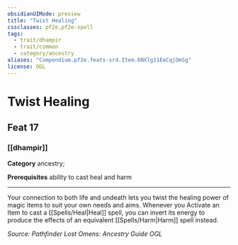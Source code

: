 ```yaml
---
obsidianUIMode: preview
title: "Twist Healing"
cssclasses: pf2e,pf2e-spell
tags:
  - trait/dhampir
  - trait/common
  - category/ancestry
aliases: "Compendium.pf2e.feats-srd.Item.6NXlg11EeCqjOmSg"
license: OGL
---
```

# Twist Healing
## Feat 17
### [[dhampir]]

**Category** ancestry; 



**Prerequisites** ability to cast heal and harm
* * *
Your connection to both life and undeath lets you twist the healing power of magic items to suit your own needs and aims. Whenever you Activate an Item to cast a [[Spells/Heal|Heal]] spell, you can invert its energy to produce the effects of an equivalent [[Spells/Harm|Harm]] spell instead.

*Source: Pathfinder Lost Omens: Ancestry Guide*
*OGL*